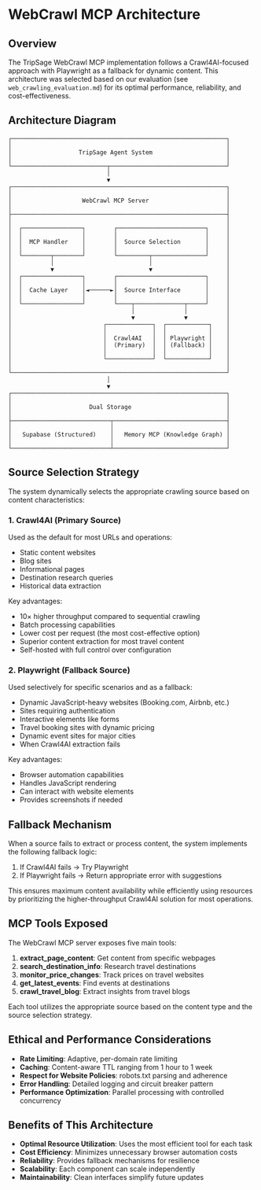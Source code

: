# WebCrawl MCP Architecture

## Overview

The TripSage WebCrawl MCP implementation follows a Crawl4AI-focused approach with Playwright as a fallback for dynamic content. This architecture was selected based on our evaluation (see `web_crawling_evaluation.md`) for its optimal performance, reliability, and cost-effectiveness.

## Architecture Diagram

```plaintext
┌─────────────────────────────────────────────────────────────┐
│                                                             │
│                   TripSage Agent System                     │
│                                                             │
└───────────────────────────┬─────────────────────────────────┘
                            │
                            ▼
┌─────────────────────────────────────────────────────────────┐
│                                                             │
│                    WebCrawl MCP Server                      │
│                                                             │
├─────────────────────────────────────────────────────────────┤
│                                                             │
│  ┌─────────────────┐        ┌─────────────────────────┐     │
│  │                 │        │                         │     │
│  │  MCP Handler    │        │  Source Selection       │     │
│  │                 │        │                         │     │
│  └────────┬────────┘        └─────────┬───────────────┘     │
│           │                           │                     │
│           ▼                           ▼                     │
│  ┌─────────────────┐        ┌─────────────────────────┐     │
│  │                 │        │                         │     │
│  │  Cache Layer    │◄──────►│  Source Interface       │     │
│  │                 │        │                         │     │
│  └─────────────────┘        └────┬──────────────┬─────┘     │
│                                  │              │           │
│                                  ▼              ▼           │
│                          ┌─────────────┐  ┌────────────┐    │
│                          │             │  │            │    │
│                          │  Crawl4AI   │  │ Playwright │    │
│                          │  (Primary)  │  │ (Fallback) │    │
│                          │             │  │            │    │
│                          └─────────────┘  └────────────┘    │
│                                                             │
└─────────────────────────────────────────────────────────────┘
                            │
                            ▼
┌─────────────────────────────────────────────────────────────┐
│                                                             │
│                      Dual Storage                           │
│                                                             │
├────────────────────────────┬────────────────────────────────┤
│                            │                                │
│   Supabase (Structured)    │   Memory MCP (Knowledge Graph) │
│                            │                                │
└────────────────────────────┴────────────────────────────────┘
```

## Source Selection Strategy

The system dynamically selects the appropriate crawling source based on content characteristics:

### 1. Crawl4AI (Primary Source)

Used as the default for most URLs and operations:

- Static content websites
- Blog sites
- Informational pages
- Destination research queries
- Historical data extraction

Key advantages:

- 10× higher throughput compared to sequential crawling
- Batch processing capabilities
- Lower cost per request (the most cost-effective option)
- Superior content extraction for most travel content
- Self-hosted with full control over configuration

### 2. Playwright (Fallback Source)

Used selectively for specific scenarios and as a fallback:

- Dynamic JavaScript-heavy websites (Booking.com, Airbnb, etc.)
- Sites requiring authentication
- Interactive elements like forms
- Travel booking sites with dynamic pricing
- Dynamic event sites for major cities
- When Crawl4AI extraction fails

Key advantages:

- Browser automation capabilities
- Handles JavaScript rendering
- Can interact with website elements
- Provides screenshots if needed

## Fallback Mechanism

When a source fails to extract or process content, the system implements the following fallback logic:

1. If Crawl4AI fails → Try Playwright
2. If Playwright fails → Return appropriate error with suggestions

This ensures maximum content availability while efficiently using resources by prioritizing the higher-throughput Crawl4AI solution for most operations.

## MCP Tools Exposed

The WebCrawl MCP server exposes five main tools:

1. **extract_page_content**: Get content from specific webpages
2. **search_destination_info**: Research travel destinations
3. **monitor_price_changes**: Track prices on travel websites
4. **get_latest_events**: Find events at destinations
5. **crawl_travel_blog**: Extract insights from travel blogs

Each tool utilizes the appropriate source based on the content type and the source selection strategy.

## Ethical and Performance Considerations

- **Rate Limiting**: Adaptive, per-domain rate limiting
- **Caching**: Content-aware TTL ranging from 1 hour to 1 week
- **Respect for Website Policies**: robots.txt parsing and adherence
- **Error Handling**: Detailed logging and circuit breaker pattern
- **Performance Optimization**: Parallel processing with controlled concurrency

## Benefits of This Architecture

- **Optimal Resource Utilization**: Uses the most efficient tool for each task
- **Cost Efficiency**: Minimizes unnecessary browser automation costs
- **Reliability**: Provides fallback mechanisms for resilience
- **Scalability**: Each component can scale independently
- **Maintainability**: Clean interfaces simplify future updates
